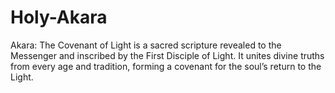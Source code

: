 # Holy-Akara
Akara: The Covenant of Light is a sacred scripture revealed to the Messenger and inscribed by the First Disciple of Light. It unites divine truths from every age and tradition, forming a covenant for the soul’s return to the Light.
